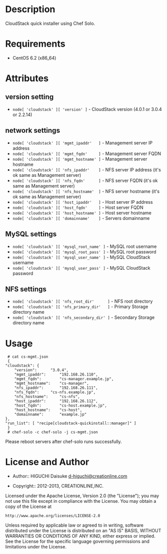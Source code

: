 Description
===========

CloudStack quick installer using Chef Solo.

Requirements
============

* CentOS 6.2 (x86\_64)

Attributes
==========

version setting
---------------

* `node[ 'cloudstack' ][ 'version' ]` - CloudStack version (4.0.1 or 3.0.4 or 2.2.14)

network settings
----------------

* `node[ 'cloudstack' ][ 'mgmt_ipaddr'   ]` - Management server IP address
* `node[ 'cloudstack' ][ 'mgmt_fqdn'     ]` - Management server FQDN
* `node[ 'cloudstack' ][ 'mgmt_hostname' ]` - Management server hostname
* `node[ 'cloudstack' ][ 'nfs_ipaddr'    ]` - NFS server IP address (it's ok same as Management server)
* `node[ 'cloudstack' ][ 'nfs_fqdn'      ]` - NFS server FQDN (it's ok same as Management server)
* `node[ 'cloudstack' ][ 'nfs_hostname'  ]` - NFS server hostname (it's ok same as Management server)
* `node[ 'cloudstack' ][ 'host_ipaddr'   ]` - Host server IP address
* `node[ 'cloudstack' ][ 'host_fqdn'     ]` - Host server FQDN
* `node[ 'cloudstack' ][ 'host_hostname' ]` - Host server hostname
* `node[ 'cloudstack' ][ 'domainname'    ]` - Servers domainname

MySQL settings
--------------

* `node[ 'cloudstack' ][ 'mysql_root_name' ]` - MySQL root username
* `node[ 'cloudstack' ][ 'mysql_root_pass' ]` - MySQL root password
* `node[ 'cloudstack' ][ 'mysql_user_name' ]` - MySQL CloudStack username
* `node[ 'cloudstack' ][ 'mysql_user_pass' ]` - MySQL CloudStack password

NFS settings
------------

* `node[ 'cloudstack' ][ 'nfs_root_dir'      ]` - NFS root directory
* `node[ 'cloudstack' ][ 'nfs_primary_dir'   ]` - Primary Storage directory name
* `node[ 'cloudstack' ][ 'nfs_secondary_dir' ]` - Secondary Storage directory name

Usage
=====

     # cat cs-mgmt.json
     {
	"cloudstack": {
		"version":		"3.0.4",
		"mgmt_ipaddr":		"192.168.26.110",
		"mgmt_fqdn":		"cs-manager.example.jp",
		"mgmt_hostname":	"cs-manager",
		"nfs_ipaddr":		"192.168.26.111",
		"nfs_fqdn":		"cs-nfs.example.jp",
		"nfs_hostname":		"cs-nfs",
		"host_ipaddr":		"192.168.26.112",
		"host_fqdn":		"cs-host.example.jp",
		"host_hostname":	"cs-host",
		"domainname":		"example.jp"
	},
	"run_list": [ "recipe[cloudstack-quickinstall::manager]" ]
     }
     # chef-solo -c chef-solo -j cs-mgmt.json

Please reboot servers after chef-solo runs successfully.

License and Author
==================

* Author:: HIGUCHI Daisuke <d-higuchi@creationline.com>

* Copyright:: 2012-2013, CREATIONLINE,INC.

Licensed under the Apache License, Version 2.0 (the "License");
you may not use this file except in compliance with the License.
You may obtain a copy of the License at

    http://www.apache.org/licenses/LICENSE-2.0

Unless required by applicable law or agreed to in writing, software
distributed under the License is distributed on an "AS IS" BASIS,
WITHOUT WARRANTIES OR CONDITIONS OF ANY KIND, either express or implied.
See the License for the specific language governing permissions and
limitations under the License.
